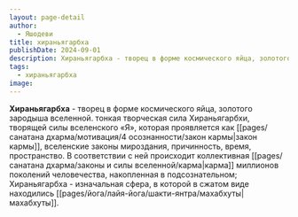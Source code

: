```yaml
---
layout: page-detail
author:
  - Яшодеви
title: хираньягарбха
publishDate: 2024-09-01
description: Хираньягарбха - творец в форме космического яйца, золотого зародыша Вселенной.
tags:
  - хираньягарбха
image:
---
```

**Хираньягарбха** - творец в форме космического яйца, золотого зародыша вселенной.
тонкая творческая сила Хираньягарбхи, творящей силы вселенского «Я», которая проявляется как [[pages/санатана дхарма/мотивация/4 осознанности/закон кармы|закон кармы]], вселенские законы мироздания, причинность, время, пространство. В соответствии с ней происходит коллективная [[pages/санатана дхарма/законы и силы вселенной/карма|карма]] миллионов поколений человечества, накопленная в подсознательном;
Хираньягарбха - изначальная сфера, в которой в сжатом виде находились [[pages/йога/лайя-йога/шакти-янтра/махабхуты|махабхуты]].

